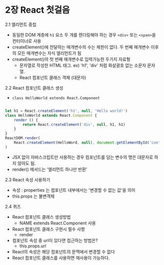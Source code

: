 # 2장 React 첫걸음

2.1 엘리먼트 중첩
- 동일한 DOM 계층에 ```h1``` 요소 두 개를 렌더링해야 하는 경우 ```<div>``` 또는 ```<span>```을 컨터이너로 사용
- createElement()에 전달하는 매개변수의 수는 제한이 없다. 두 번째 매개변수 이후의 모든 매개변수는 자식 엘리먼트가 됨
- createElement()의 첫 번째 매개변수로 입력가능한 두가지 자료형
  - 문자열로 작성한 HTML 태그. ex) 'h1', 'div' 처럼 화살괄호 없는 소문자 문자열.
  - React 컴포넌트 클래스 객체 (대문자)
 
2.2 React 컴포넌트 클래스 생성
  - ``` class HelloWorld extends React.Component ```

``` js 

let h1 = React.createElement('h1', null, 'Hello world!')
class HelloWorld extends React.Component {
    render () {
        return React.createElement('div', null, h1, h1)
    }
}
ReactDOM.render(
    React.createElement(HelloWord, null), document.getElementById('content')
)
```

- JSX 없이 자바스크립트만 사용하는 경우 컴포넌트를 담는 변수의 명은 대문자로 하지 않아도 됨.
- render() 메서드는 '엘리먼트 하나만 반환'

2.3 React 속성 사용하기
- 속성 : properties 는 컴포넌트 내부에서는 '변경할 수 없는 값'을 의미
- this.props 는 불변객체

2.4 퀴즈
- React 컴포넌트 클래스 생성방법 
    - NAME extends React.Component 사용
- React 컴포넌트 클래스 구현시 필수 사항
    - render
- 컴포넌트 속성 중 url이 있다면 접근하는 방법은?
    - this.props.url
- React의 속성은 해당 컴포넌트의 문맥에서 변경할 수 없다 
- React 컴포넌트 클래스를 사용하면 재사용이 가능하다.    


        
 
 
 